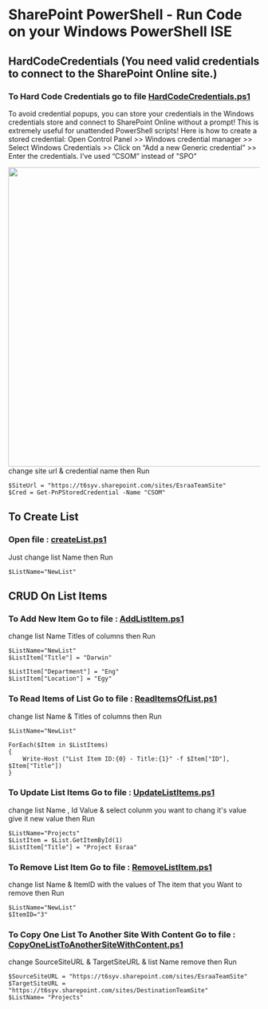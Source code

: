 # SharePoint PowerShell - Run Code on your Windows PowerShell ISE
## HardCodeCredentials (You need valid credentials to connect to the SharePoint Online site.)
### To Hard Code Credentials go to file [HardCodeCredentials.ps1](https://github.com/esraa224455/CSOM/blob/master/HardCodeCredentials.ps1)
To avoid credential popups, you can store your credentials in the Windows credentials store and connect to SharePoint Online without a prompt! 
This is extremely useful for unattended PowerShell scripts! Here is how to create a stored credential: Open Control Panel >> Windows credential manager >> Select Windows Credentials >> Click on “Add a new Generic credential” >> Enter the credentials.
I’ve used “CSOM” instead of "SPO"

<img src="https://www.sharepointdiary.com/wp-content/uploads/2021/12/sharepoint-online-powershell-credential-manager.png" width ="600">
change site url & credential name then Run

```
$SiteUrl = "https://t6syv.sharepoint.com/sites/EsraaTeamSite"
$Cred = Get-PnPStoredCredential -Name "CSOM"
```

## To Create List
### Open file : [createList.ps1](https://github.com/esraa224455/CSOM/blob/master/createList.ps1) 
Just change list Name then Run
```
$ListName="NewList"
```
## CRUD On List Items

### To Add New Item Go to file : [AddListItem.ps1](https://github.com/esraa224455/CSOM/blob/master/AddListItem.ps1)
change list Name Titles of columns then Run
```
$ListName="NewList"
$ListItem["Title"] = "Darwin"
 
$ListItem["Department"] = "Eng" 
$ListItem["Location"] = "Egy" 
```
### To Read Items of List Go to file : [ReadItemsOfList.ps1](https://github.com/esraa224455/CSOM/blob/master/ReadItemsOfList.ps1)
change list Name & Titles of columns then Run
```
$ListName="NewList"

ForEach($Item in $ListItems)
{
    Write-Host ("List Item ID:{0} - Title:{1}" -f $Item["ID"], $Item["Title"])
}
```
### To Update List Items Go to file : [UpdateListItems.ps1](https://github.com/esraa224455/CSOM/blob/master/UpdateListItems.ps1)
change list Name , Id Value & select colunm you want to chang it's value give it new value then Run
```
$ListName="Projects"
$ListItem = $List.GetItemById(1) 
$ListItem["Title"] = "Project Esraa" 
```
### To Remove List Item Go to file : [RemoveListItem.ps1](https://github.com/esraa224455/CSOM/blob/master/RemoveListItem.ps1)
change list Name & ItemID with the values of The item that you Want to remove then Run
```
$ListName="NewList"
$ItemID="3"
```
### To Copy One List To Another Site With Content Go to file : [CopyOneListToAnotherSiteWithContent.ps1](https://github.com/esraa224455/CSOM/blob/master/CopyOneListToAnotherSiteWithContent.ps1)
change  SourceSiteURL & TargetSiteURL & list Name remove then Run
```
$SourceSiteURL = "https://t6syv.sharepoint.com/sites/EsraaTeamSite"
$TargetSiteURL = "https://t6syv.sharepoint.com/sites/DestinationTeamSite"
$ListName= "Projects"
```
